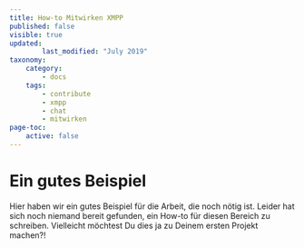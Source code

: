 ```yaml
---
title: How-to Mitwirken XMPP
published: false
visible: true
updated:
        last_modified: "July 2019"
taxonomy:
    category:
        - docs
    tags:
        - contribute
        - xmpp
        - chat
        - mitwirken
page-toc:
    active: false
---
```



# Ein gutes Beispiel

Hier haben wir ein gutes Beispiel für die Arbeit, die noch nötig ist. Leider hat sich noch niemand bereit gefunden, ein How-to für diesen Bereich zu schreiben. Vielleicht möchtest Du dies ja zu Deinem ersten Projekt machen?!
